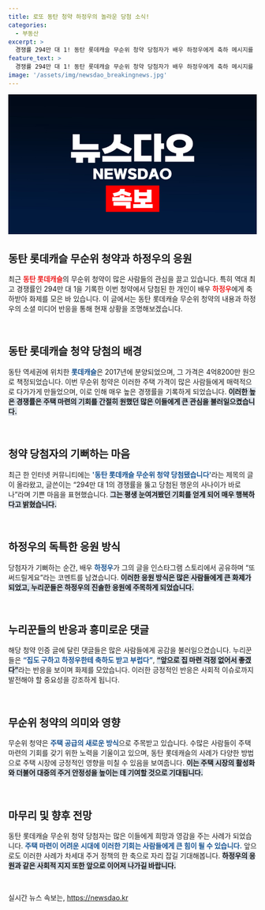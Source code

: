 ```yaml
---
title: 로또 동탄 청약 하정우의 놀라운 당첨 소식!
categories:
  - 부동산
excerpt: >
  경쟁률 294만 대 1! 동탄 롯데캐슬 무순위 청약 당첨자가 배우 하정우에게 축하 메시지를 받았다? 행운의 사나이가 겪은 특별한 순간을 확인해보세요!
feature_text: >
  경쟁률 294만 대 1! 동탄 롯데캐슬 무순위 청약 당첨자가 배우 하정우에게 축하 메시지를 받았다? 행운의 사나이가 겪은 특별한 순간을 확인해보세요!
image: '/assets/img/newsdao_breakingnews.jpg'
---
```


<p><img src="/assets/img/newsdao_breakingnews.jpg" alt="bookingtag 속보" /></p>

<h2 data-ke-size="size26">동탄 롯데캐슬 무순위 청약과 하정우의 응원</h2>

<p data-ke-size="size16">최근 <b><span style="color: #ee2323;">동탄 롯데캐슬</span></b>의 무순위 청약이 많은 사람들의 관심을 끌고 있습니다. 특히 역대 최고 경쟁률인 294만 대 1을 기록한 이번 청약에서 당첨된 한 개인이 배우 <b><span style="color: #ee2323;">하정우</span></b>에게 축하받아 화제를 모은 바 있습니다. 이 글에서는 동탄 롯데캐슬 무순위 청약의 내용과 하정우의 소셜 미디어 반응을 통해 현재 상황을 조명해보겠습니다.</p>

<p data-ke-size="size16">&nbsp;</p>

<h2 data-ke-size="size26">동탄 롯데캐슬 청약 당첨의 배경</h2>

<p data-ke-size="size16">동탄 역세권에 위치한 <b><span style="color: #1a5490;">롯데캐슬</span></b>은 2017년에 분양되었으며, 그 가격은 4억8200만 원으로 책정되었습니다. 이번 무순위 청약은 이러한 주택 가격이 많은 사람들에게 매력적으로 다가가게 만들었으며, 이로 인해 매우 높은 경쟁률을 기록하게 되었습니다. <b><span style="background-color: #21538527;">이러한 높은 경쟁률은 주택 마련의 기회를 간절히 원했던 많은 이들에게 큰 관심을 불러일으켰습니다.</span></b></p>

<p data-ke-size="size16">&nbsp;</p>

<h2 data-ke-size="size26">청약 당첨자의 기뻐하는 마음</h2>

<p data-ke-size="size16">최근 한 인터넷 커뮤니티에는 <b><span style="color: #1a5490;">'동탄 롯데캐슬 무순위 청약 당첨됐습니다'</span></b>라는 제목의 글이 올라왔고, 글쓴이는 “294만 대 1의 경쟁률을 뚫고 당첨된 행운의 사나이가 바로 나”라며 기쁜 마음을 표현했습니다. <b><span style="background-color: #21538527;">그는 평생 눈여겨봤던 기회를 얻게 되어 매우 행복하다고 밝혔습니다.</span></b></p>

<p data-ke-size="size16">&nbsp;</p>

<h2 data-ke-size="size26">하정우의 독특한 응원 방식</h2>

<p data-ke-size="size16">당첨자가 기뻐하는 순간, 배우 <b><span style="color: #1a5490;">하정우</span></b>가 그의 글을 인스타그램 스토리에서 공유하며 “또 써드릴게요”라는 코멘트를 남겼습니다. <b><span style="background-color: #21538527;">이러한 응원 방식은 많은 사람들에게 큰 화제가 되었고, 누리꾼들은 하정우의 진솔한 응원에 주목하게 되었습니다.</span></b></p>

<p data-ke-size="size16">&nbsp;</p>

<h2 data-ke-size="size26">누리꾼들의 반응과 흥미로운 댓글</h2>

<p data-ke-size="size16">해당 청약 인증 글에 달린 댓글들은 많은 사람들에게 공감을 불러일으켰습니다. 누리꾼들은 <b><span style="color: #1a5490;">“집도 구하고 하정우한테 축하도 받고 부럽다”</span></b>, <b><span style="background-color: #21538527;">“앞으로 집 마련 걱정 없어서 좋겠다”</span></b>라는 반응을 보이며 화제를 모았습니다. 이러한 긍정적인 반응은 사회적 이슈로까지 발전해야 할 중요성을 강조하게 됩니다.</p>

<p data-ke-size="size16">&nbsp;</p>

<h2 data-ke-size="size26">무순위 청약의 의미와 영향</h2>

<p data-ke-size="size16">무순위 청약은 <b><span style="color: #1a5490;">주택 공급의 새로운 방식</span></b>으로 주목받고 있습니다. 수많은 사람들이 주택 마련의 기회를 갖기 위한 노력을 기울이고 있으며, 동탄 롯데캐슬의 사례가 다양한 방법으로 주택 시장에 긍정적인 영향을 미칠 수 있음을 보여줍니다. <b><span style="background-color: #21538527;">이는 주택 시장의 활성화와 더불어 대중의 주거 안정성을 높이는 데 기여할 것으로 기대됩니다.</span></b></p>

<p data-ke-size="size16">&nbsp;</p>

<h2 data-ke-size="size26">마무리 및 향후 전망</h2>

<p data-ke-size="size16">동탄 롯데캐슬 무순위 청약 당첨자는 많은 이들에게 희망과 영감을 주는 사례가 되었습니다. <b><span style="color: #1a5490;">주택 마련이 어려운 시대에 이러한 기회는 사람들에게 큰 힘이 될 수 있습니다.</span></b> 앞으로도 이러한 사례가 차세대 주거 정책의 한 축으로 자리 잡길 기대해봅니다. <b><span style="background-color: #21538527;">하정우의 응원과 같은 사회적 지지 또한 앞으로 이어져 나가길 바랍니다.</span></b></p>

<p data-ke-size="size16">&nbsp;</p>
실시간 뉴스 속보는, <a href="https://newsdao.kr" rel="dofollow">https://newsdao.kr</a>


